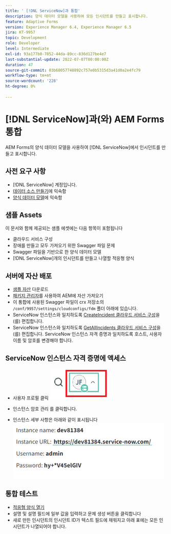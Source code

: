 ```yaml
---
title: ' [!DNL ServiceNow]과 통합'
description: 양식 데이터 모델을 사용하여 모든 인시던트를 만들고 표시합니다.
feature: Adaptive Forms
version: Experience Manager 6.4, Experience Manager 6.5
jira: KT-9957
topic: Development
role: Developer
level: Intermediate
exl-id: 93a177b0-7852-44da-89cc-836d127be4e7
last-substantial-update: 2022-07-07T00:00:00Z
duration: 47
source-git-commit: 03b68057748892c757e0b5315d3a41d0a2e4fc79
workflow-type: tm+mt
source-wordcount: '228'
ht-degree: 0%

---
```


# [!DNL ServiceNow]과(와) AEM Forms 통합

AEM Forms의 양식 데이터 모델을 사용하여 [!DNL ServiceNow]에서 인시던트를 만들고 표시합니다.

## 사전 요구 사항

* [!DNL ServiceNow] 계정입니다.
* [데이터 소스 만들기](https://experienceleague.adobe.com/docs/experience-manager-learn/forms/ic-web-channel-tutorial/parttwo.html?lang=ko)에 익숙함
* [양식 데이터 모델](https://experienceleague.adobe.com/docs/experience-manager-65/forms/form-data-model/create-form-data-models.html?lang=ko)에 익숙함

## 샘플 Assets

이 문서와 함께 제공되는 샘플 에셋에는 다음 항목이 포함됩니다

* 클라우드 서비스 구성
* 장애를 만들고 모두 가져오기 위한 Swagger 파일   문제
* Swagger 파일을 기반으로 한 양식 데이터 모델
* [!DNL ServiceNow]개의 인시던트를 만들고 나열할 적응형 양식

## 서버에 자산 배포

* [샘플 자산](assets/service-now.zip) 다운로드
* [패키지 관리자](http://localhost:4502/crx/packmgr/index.jsp)를 사용하여 AEM에 자산 가져오기
* 이 통합에 사용된 Swagger 파일이 crx 저장소의 ```/conf/9957/settings/cloudconfigs/fdm``` 폴더 아래에 있습니다.
* ServiceNow 인스턴스와 일치하도록 [CreateIncident 클라우드 서비스 구성](http://localhost:4502/mnt/overlay/fd/fdm/gui/components/admin/fdmcloudservice/properties.html?item=%2Fconf%2F9957%2Fsettings%2Fcloudconfigs%2Ffdm%2Fcreateincident)을(를) 편집합니다.
* ServiceNow 인스턴스와 일치하도록 [GetAllIncidents 클라우드 서비스 구성](http://localhost:4502/mnt/overlay/fd/fdm/gui/components/admin/fdmcloudservice/properties.html?item=%2Fconf%2F9957%2Fsettings%2Fcloudconfigs%2Ffdm%2Fgetallincidents)을(를) 편집합니다. ServiceNow 인스턴스 자격 증명과 일치하도록 호스트, 사용자 이름 및 암호를 변경해야 합니다.

## ServiceNow 인스턴스 자격 증명에 액세스

* 사용자 프로필 클릭
  ![사용자 프로필 클릭](assets/snow-1.png)

* 인스턴스 암호 관리 를 클릭합니다.
* 인스턴스 세부 사항은 아래와 같이 표시됩니다
  ![인스턴스 세부 정보](assets/snow-3.png)

## 통합 테스트

* [적응형 양식 열기](http://localhost:4502/content/dam/formsanddocuments/create-incident-in-service-now/jcr:content?wcmmode=disabled)
* 설명 및 설명 필드에 일부 값을 입력하고 문제 생성 버튼을 클릭합니다
* 새로 만든 인시던트의 인시던트 ID가 텍스트 필드에 채워지고 아래 표에는 모든 인시던트가 나열되어야 합니다.
